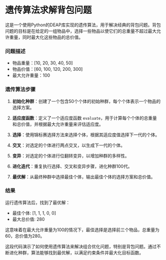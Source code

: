 # 遗传算法求解背包问题

这是一个使用Python的DEAP库实现的遗传算法，用于解决经典的背包问题。背包问题的目标是在给定的一组物品中，选择一些物品以使它们的总重量不超过最大允许重量，同时最大化这些物品的总价值。

### 问题描述

- 物品重量：[10, 20, 30, 40, 50]
- 物品价值：[60, 100, 120, 200, 300]
- 最大允许重量：100

### 遗传算法步骤

1. **初始化种群**：创建了一个包含50个个体的初始种群，每个个体表示一个物品的选择方案。

2. **适应度函数**：定义了一个适应度函数 `evaluate`，用于计算每个个体的总重量和总价值，并根据最大允许重量来评估适应度。

3. **选择**：使用锦标赛选择方法来选择个体，根据其适应度值选择下一代的个体。

4. **交叉**：对选定的个体进行两点交叉，以生成下一代的个体。

5. **变异**：对选定的个体进行位翻转变异，以增加种群的多样性。

6. **进化迭代**：重复执行选择、交叉和变异步骤，进化种群100代。

7. **最优解**：从最终种群中选择最佳个体，输出最佳个体的选择方案和总价值。

### 结果

运行遗传算法后，找到了最优解：

- 最佳个体: [1, 1, 1, 0, 0]
- 最大总价值: 280

这意味着在最大允许重量为100的情况下，最佳选择是选择前三个物品，总重量为60，总价值为280。

这段代码演示了如何使用遗传算法来解决组合优化问题，特别是背包问题。通过不断进化种群，算法能够找到最优解，以满足约束条件并最大化目标函数。
